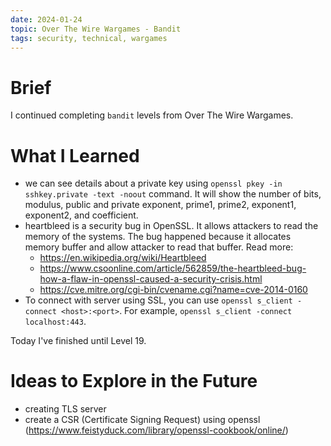 ```yaml
---
date: 2024-01-24
topic: Over The Wire Wargames - Bandit
tags: security, technical, wargames
---
```


# Brief

I continued completing `bandit` levels from Over The Wire Wargames.

# What I Learned

* we can see details about a private key using `openssl pkey -in sshkey.private -text -noout` command. It will show the number of bits, modulus, public and private exponent, prime1, prime2, exponent1, exponent2, and coefficient.
* heartbleed is a security bug in OpenSSL. It allows attackers to read the memory of the systems. The bug happened because it allocates memory buffer and allow attacker to read that buffer. Read more:
    * https://en.wikipedia.org/wiki/Heartbleed
    * https://www.csoonline.com/article/562859/the-heartbleed-bug-how-a-flaw-in-openssl-caused-a-security-crisis.html
    * https://cve.mitre.org/cgi-bin/cvename.cgi?name=cve-2014-0160
* To connect with server using SSL, you can use `openssl s_client -connect <host>:<port>`. For example, `openssl s_client -connect localhost:443`.

Today I've finished until Level 19.

# Ideas to Explore in the Future

* creating TLS server
* create a CSR (Certificate Signing Request) using openssl (https://www.feistyduck.com/library/openssl-cookbook/online/)

